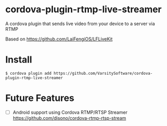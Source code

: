 # cordova-plugin-rtmp-live-streamer

A cordova plugin that sends live video from your device to a server via RTMP

Based on https://github.com/LaiFengiOS/LFLiveKit

# Install

`$ cordova plugin add https://github.com/VarsitySoftware/cordova-plugin-rtmp-live-streamer`

# Future Features

- [ ] Android support using Cordova RTMP/RTSP Streamer https://github.com/disono/cordova-rtmp-rtsp-stream
